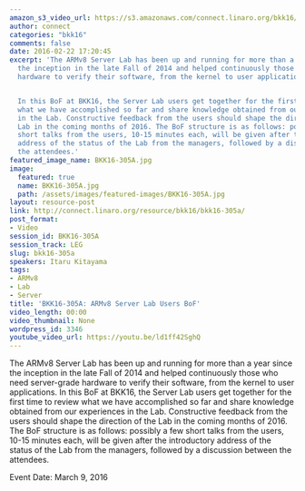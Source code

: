 ```yaml
---
amazon_s3_video_url: https://s3.amazonaws.com/connect.linaro.org/bkk16/Videos/Wednesday/BKK16-305A%20Server%20Colo%20Users%20BoF.mp4
author: connect
categories: "bkk16"
comments: false
date: 2016-02-22 17:20:45
excerpt: 'The ARMv8 Server Lab has been up and running for more than a year since
  the inception in the late Fall of 2014 and helped continuously those who need server-grade
  hardware to verify their software, from the kernel to user applications.


  In this BoF at BKK16, the Server Lab users get together for the first time to review
  what we have accomplished so far and share knowledge obtained from our experiences
  in the Lab. Constructive feedback from the users should shape the direction of the
  Lab in the coming months of 2016. The BoF structure is as follows: possibly a few
  short talks from the users, 10-15 minutes each, will be given after the introductory
  address of the status of the Lab from the managers, followed by a discussion between
  the attendees.'
featured_image_name: BKK16-305A.jpg
image:
  featured: true
  name: BKK16-305A.jpg
  path: /assets/images/featured-images/BKK16-305A.jpg
layout: resource-post
link: http://connect.linaro.org/resource/bkk16/bkk16-305a/
post_format:
- Video
session_id: BKK16-305A
session_track: LEG
slug: bkk16-305a
speakers: Itaru Kitayama
tags:
- ARMv8
- Lab
- Server
title: 'BKK16-305A: ARMv8 Server Lab Users BoF'
video_length: 00:00
video_thumbnail: None
wordpress_id: 3346
youtube_video_url: https://youtu.be/ld1ff42SghQ
---
```


The ARMv8 Server Lab has been up and running for more than a year since the inception in the late Fall of 2014 and helped continuously those who need server-grade hardware to verify their software, from the kernel to user applications.  In this BoF at BKK16, the Server Lab users get together for the first time to review what we have accomplished so far and share knowledge obtained from our experiences in the Lab. Constructive feedback from the users should shape the direction of the Lab in the coming months of 2016. The BoF structure is as follows: possibly a few short talks from the users, 10-15 minutes each, will be given after the introductory address of the status of the Lab from the managers, followed by a discussion between the attendees.

Event Date: March 9, 2016
